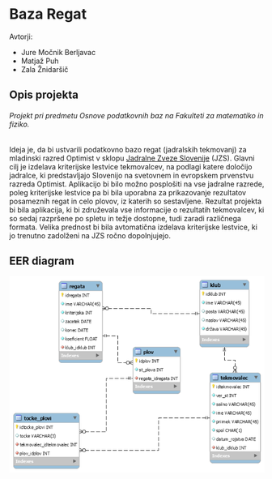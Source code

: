 # Baza Regat
Avtorji:
- Jure Močnik Berljavac
- Matjaž Puh
- Zala Žnidaršič  
  
## Opis projekta  
  
###### Projekt pri predmetu Osnove podatkovnih baz na Fakulteti za matematiko in fiziko.  
  
Ideja je, da bi ustvarili podatkovno bazo regat (jadralskih tekmovanj) za mladinski razred Optimist v sklopu [Jadralne Zveze Slovenije](http://www.jzs.si/) (JZS). Glavni cilj je izdelava kriterijske lestvice tekmovalcev, na podlagi katere določijo jadralce, ki predstavljajo Slovenijo na svetovnem in evropskem prvenstvu razreda Optimist. Aplikacijo bi bilo možno posplošiti na vse jadralne razrede, poleg kriterijske lestvice pa bi bila uporabna za prikazovanje rezultatov posameznih regat in celo plovov, iz katerih so sestavljene. Rezultat projekta bi bila aplikacija, ki bi združevala vse informacije o rezultatih tekmovalcev, ki so sedaj razpršene po spletu in težje dostopne, tudi zaradi različnega formata. Velika prednost bi bila avtomatična izdelava kriterijske lestvice, ki jo trenutno zadolženi na JZS ročno dopolnjujejo.
## EER diagram
![EER diagram](diagram/EER_diagram.png)